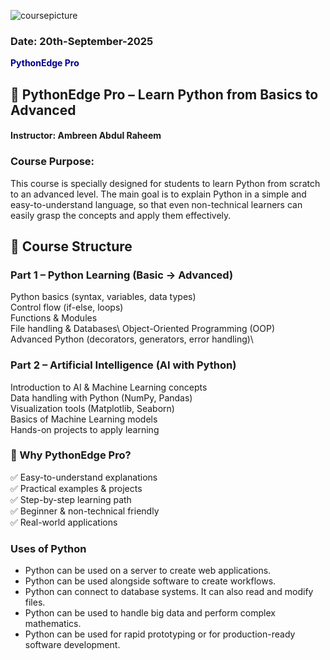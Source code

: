 ![coursepicture](https://github.com/user-attachments/assets/34428fe6-a00f-4dfd-9950-735afdc68f43)



### Date: 20th-September-2025

<b><span style="color:darkblue">PythonEdge Pro</span></b>

## 📘 PythonEdge Pro – Learn Python from Basics to Advanced

#### Instructor: Ambreen Abdul Raheem

### Course Purpose:
This course is specially designed for students to learn Python from scratch to an advanced level. The main goal is to explain Python in a simple and easy-to-understand language, so that even non-technical learners can easily grasp the concepts and apply them effectively.

## 🎯 Course Structure
### Part 1 – Python Learning (Basic → Advanced)

Python basics (syntax, variables, data types)\
Control flow (if-else, loops)\
Functions & Modules\
File handling & Databases\\
Object-Oriented Programming (OOP)\
Advanced Python (decorators, generators, error handling)\

### Part 2 – Artificial Intelligence (AI with Python)

Introduction to AI & Machine Learning concepts\
Data handling with Python (NumPy, Pandas)\
Visualization tools (Matplotlib, Seaborn)\
Basics of Machine Learning models\
Hands-on projects to apply learning

### 🌟 Why PythonEdge Pro?

✅ Easy-to-understand explanations\
✅ Practical examples & projects\
✅ Step-by-step learning path\
✅ Beginner & non-technical friendly\
✅ Real-world applications

### Uses of Python

- Python can be used on a server to create web applications.
- Python can be used alongside software to create workflows.
- Python can connect to database systems. It can also read and modify files.
- Python can be used to handle big data and perform complex mathematics.
- Python can be used for rapid prototyping or for production-ready software development.
